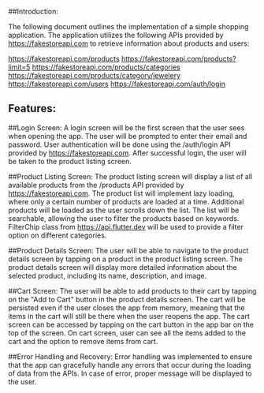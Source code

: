 ##Introduction:

The following document outlines the implementation of a simple shopping application. The application utilizes the following APIs provided by https://fakestoreapi.com to retrieve information about products and users:

https://fakestoreapi.com/products
https://fakestoreapi.com/products?limit=5
https://fakestoreapi.com/products/categories
https://fakestoreapi.com/products/category/jewelery
https://fakestoreapi.com/users
https://fakestoreapi.com/auth/login

## Features:

  ##Login Screen:
 A login screen will be the first screen that the user sees when opening the app. The user will be prompted to enter their email and password.
User authentication will be done using the /auth/login API provided by https://fakestoreapi.com.
After successful login, the user will be taken to the product listing screen.

 ##Product Listing Screen:
The product listing screen will display a list of all available products from the /products API provided by https://fakestoreapi.com.
The product list will implement lazy loading, where only a certain number of products are loaded at a time. Additional products will be loaded as the user scrolls down the list.
The list will be searchable, allowing the user to filter the products based on keywords.
FilterChip class from https://api.flutter.dev will be used to provide a filter option on different categories.

  ##Product Details Screen:
The user will be able to navigate to the product details screen by tapping on a product in the product listing screen.
The product details screen will display more detailed information about the selected product, including its name, description, and image.

  ##Cart Screen:
The user will be able to add products to their cart by tapping on the "Add to Cart" button in the product details screen.
The cart will be persisted even if the user closes the app from memory, meaning that the items in the cart will still be there when the user reopens the app.
The cart screen can be accessed by tapping on the cart button in the app bar on the top of the screen.
On cart screen, user can see all the items added to the cart and the option to remove items from cart.

 ##Error Handling and Recovery:
Error handling was implemented to ensure that the app can gracefully handle any errors that occur during the loading of data from the APIs.
In case of error, proper message will be displayed to the user.

